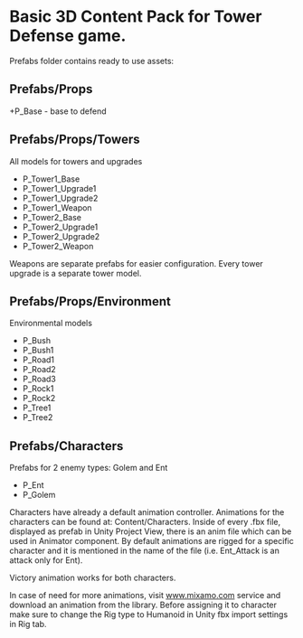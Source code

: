 # Basic 3D Content Pack for Tower Defense game.

Prefabs folder contains ready to use assets:
## Prefabs/Props
+P_Base - base to defend

## Prefabs/Props/Towers

All models for towers and upgrades

+ P_Tower1_Base
+ P_Tower1_Upgrade1
+ P_Tower1_Upgrade2
+ P_Tower1_Weapon
+ P_Tower2_Base
+ P_Tower2_Upgrade1
+ P_Tower2_Upgrade2
+ P_Tower2_Weapon

Weapons are separate prefabs for easier configuration.
Every tower upgrade is a separate tower model.

## Prefabs/Props/Environment

Environmental models

+ P_Bush
+ P_Bush1
+ P_Road1
+ P_Road2
+ P_Road3
+ P_Rock1
+ P_Rock2
+ P_Tree1
+ P_Tree2

## Prefabs/Characters

Prefabs for 2 enemy types: Golem and Ent

+ P_Ent
+ P_Golem

Characters have already a default animation controller.
Animations for the characters can be found at: Content/Characters. Inside of every .fbx file, displayed as prefab in Unity Project View, there is an anim file which can be used in Animator component. By default animations are rigged for a specific character and it is mentioned in the name of the file (i.e. Ent_Attack is an attack only for Ent).

Victory animation works for both characters.

In case of need for more animations, visit www.mixamo.com service and download an animation from the library. Before assigning it to character make sure to change the Rig type to Humanoid in Unity fbx import settings in Rig tab.